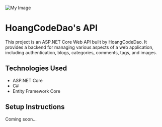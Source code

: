 ![My Image](public/images/hoangcodedao-logo-long-white.png "This is my logo")
# HoangCodeDao's API

This project is an ASP.NET Core Web API built by HoangCodeDao. It provides a backend for managing various aspects of a web application, including authentication, blogs, categories, comments, tags, and images.

## Technologies Used

*   ASP.NET Core
*   C#
*   Entity Framework Core

## Setup Instructions

Coming soon...
